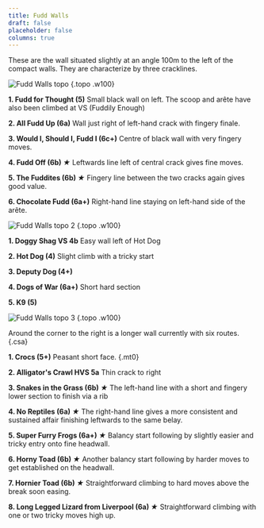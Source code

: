 ```yaml
---
title: Fudd Walls
draft: false
placeholder: false
columns: true
---
```


These are the wall situated slightly at an angle 100m to the left of the compact walls. They are characterize by three cracklines. 

![Fudd Walls topo](/img/north-wales/border-region/clwyd-limestone/Fudd-copy.jpg)
{.topo .w100}


**1. Fudd for Thought (5)**
Small black wall on left. The scoop and arête have also been climbed at VS (Fuddily Enough)

**2. All Fudd Up (6a)**
Wall just right of left-hand crack with fingery finale.

**3. Would I, Should I, Fudd I (6c+)**
Centre of black wall with very fingery moves.

**4. Fudd Off (6b) *★***
Leftwards line left of central crack gives fine moves.

**5. The Fuddites (6b) *★***
Fingery line between the two cracks again gives good value.

**6. Chocolate Fudd (6a+)**
Right-hand line staying on left-hand side of the arête.

![Fudd Walls topo 2](/img/north-wales/border-region/clwyd-limestone/Fudd-RH-copy.jpg)
{.topo .w100}

**1. Doggy Shag VS 4b**
Easy wall left of Hot Dog

**2. Hot Dog (4)**
Slight climb with a tricky start

**3. Deputy Dog (4+)**

**4. Dogs of War (6a+)**
Short hard section

**5. K9 (5)**

![Fudd Walls topo 3](/img/north-wales/border-region/clwyd-limestone/Lizard-copy.jpg)
{.topo .w100}

Around the corner to the right is a longer wall currently with six routes.
{.csa}

**1. Crocs (5+)**
Peasant short face.
{.mt0}

**2. Alligator's Crawl HVS 5a**
Thin crack to right

**3. Snakes in the Grass (6b) *★***
The left-hand line with a short and fingery lower section to finish via a rib

**4. No Reptiles (6a) *★***
The right-hand line gives a more consistent and sustained affair finishing leftwards to the same belay.

**5. Super Furry Frogs (6a+) *★***
Balancy start following by slightly easier and tricky entry onto fine headwall.

**6. Horny Toad (6b) *★***
Another balancy start following by harder moves to get established on the headwall.

**7. Hornier Toad (6b) *★***
Straightforward climbing to hard moves above the break soon easing.

**8. Long Legged Lizard from Liverpool (6a) *★***
Straightforward climbing with one or two tricky moves high up.


